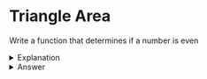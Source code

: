 # Triangle Area
Write a function that determines if a number is even


<details>
<summary>Explanation</summary>
<br>
</details>


<details>
<summary>Answer</summary>
<br>

``` c
int isEven(int val){
	return val % 2 ==0;
}
```

</details>